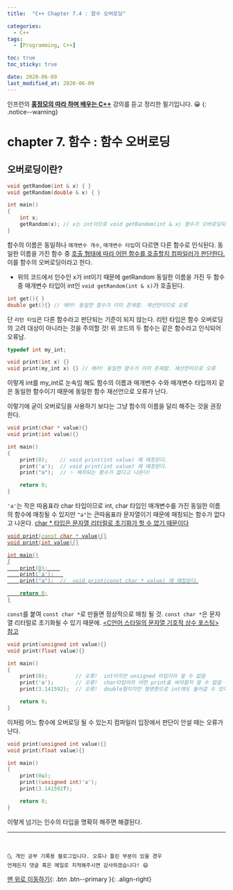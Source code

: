 ```yaml
---
title:  "C++ Chapter 7.4 : 함수 오버로딩" 

categories:
  - C++
tags:
  - [Programming, C++]

toc: true
toc_sticky: true

date: 2020-06-09
last_modified_at: 2020-06-09
---
```


인프런의 **<u>홍정모의 따라 하며 배우는 C++</u>** 강의를 듣고 정리한 필기입니다. 😀
{: .notice--warning}

# chapter 7. 함수 : 함수 오버로딩

## 오버로딩이란?

```cpp
void getRandom(int & x) { }
void getRandom(double & x) { }

int main()
{
    int x;
    getRandom(x); // x는 int이므로 void getRandom(int & x) 함수가 오버로딩되어 호출된다.
}

```

함수의 이름은 동일하나 `매개변수 개수`, `매개변수 타입`이 다르면 다른 함수로 인식된다. 동일한 이름을 가진 함수 중 <u>호출 형태에 따라 어떤 함수를 호출할지 컴파일러가 판단한다.</u> 이를 함수의 오버로딩이라고 한다. 
- 위의 코드에서 인수인 x가 int이기 때문에 getRandom 동일한 이름을 가진 두 함수 중 매개변수 타입이 int인 `void getRandom(int & x)`가 호출된다.

```cpp
int get(){ }
double get(){} // 에러! 동일한 함수가 이미 존재함. 재선언이므로 오류
```

단 `리턴 타입`은 다른 함수라고 판단되는 기준이 되지 않는다. 리턴 타입은 함수 오버로딩의 고려 대상이 아니라는 것을 주의할 것! 위 코드의 두 함수는 같은 함수라고 인식되어 오류남.

```cpp
typedef int my_int;

void print(int x) {}
void print(my_int x) {} // 에러! 동일한 함수가 이미 존재함. 재선언이므로 오류
```

이렇게 int를 my_int로 눈속임 해도 함수의 이름과 매개변수 수와 매개변수 타입까지 같은 동일한 함수이기 때문에 동일한 함수 재선언으로 오류가 난다.

이렇기에 굳이 오버로딩을 사용하기 보다는 그냥 함수의 이름을 달리 해주는 것을 권장한다. 

```cpp
void print(char * value){}
void print(int value){}

int main()
{
    print(0);    // void print(int value) 에 매칭된다.
    print('a');  // void print(int value) 에 매칭된다. 
    print("a");  // ✨ 매치되는 함수가 없다고 나온다! 

    return 0;
}
```

`'a'`는 작은 따옴표라 char 타입이므로 int, char 타입인 매개변수를 가진 동일한 이름의 함수에 매칭될 수 있지만 `"a"`는 큰따옴표라 문자열이기 때문에 매칭되는 함수가 없다고 나온다. <u> char * 타입은 문자열 리터럴로 초기화가 할 수 없기 때문이다 

```cpp
void print(const char * value){}
void print(int value){}

int main()
{
    print(0);    
    print('a');   
    print("a");  //  void print(const char * value) 에 매칭된다.

    return 0;
}
```

</u> `const`를 붙여 `const char *`로 만들면 정상적으로 매칭 될 것. `const char *`은 문자열 리터럴로 초기화될 수 있기 때문에. [ <C언어 스타일의 문자열 기호적 상수 포스팅> 참고](https://ansohxxn.github.io/c++/chapter6-9/)


```cpp
void print(unsigned int value){}
void print(float value){}

int main()
{
    print(0);         // 오류!  int이지만 unsigned 타입이라 알 수 없음
    print('a');       // 오류!  char타입이라 어떤 print을 써야할지 알 수 없음
    print(3.141592);  // 오류!  double형이지만 형변환으로 int에도 들어갈 수 있어서 애매

    return 0;
}
```

이처럼 어느 함수에 오버로딩 될 수 있는지 컴파일러 입장에서 판단이 안설 때는 오류가 난다. 

```cpp
void print(unsigned int value){}
void print(float value){}

int main()
{
    print(0u);              
    print((unsigned int)'a');       
    print(3.141592f);  

    return 0;
}
```
이렇게 넘기는 인수의 타입을 명확히 해주면 해결된다. 

***
<br>

    🌜 개인 공부 기록용 블로그입니다. 오류나 틀린 부분이 있을 경우 
    언제든지 댓글 혹은 메일로 지적해주시면 감사하겠습니다! 😄

[맨 위로 이동하기](#){: .btn .btn--primary }{: .align-right}